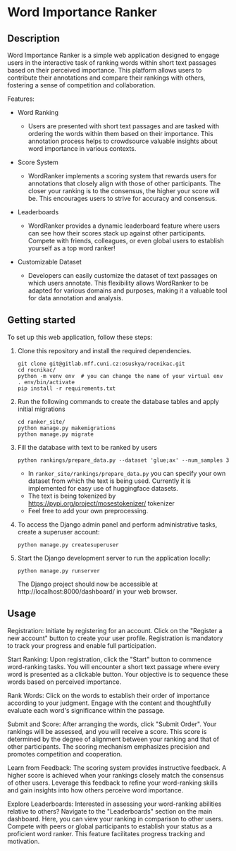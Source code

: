 # Word Importance Ranker

## Description
Word Importance Ranker is a simple web application designed to engage users in the interactive task of ranking words within short text passages based on their perceived importance. This platform allows users to contribute their annotations and compare their rankings with others, fostering a sense of competition and collaboration.

Features:
- Word Ranking
  - Users are presented with short text passages and are tasked with ordering the words within them based on their importance. This annotation process helps to crowdsource valuable insights about word importance in various contexts.

- Score System
  - WordRanker implements a scoring system that rewards users for annotations that closely align with those of other participants. The closer your ranking is to the consensus, the higher your score will be. This encourages users to strive for accuracy and consensus.

- Leaderboards
  - WordRanker provides a dynamic leaderboard feature where users can see how their scores stack up against other participants. Compete with friends, colleagues, or even global users to establish yourself as a top word ranker!

- Customizable Dataset
  - Developers can easily customize the dataset of text passages on which users annotate. This flexibility allows WordRanker to be adapted for various domains and purposes, making it a valuable tool for data annotation and analysis.


## Getting started
To set up this web application, follow these steps:

1. Clone this repository and install the required dependencies.
    ```commandline
    git clone git@gitlab.mff.cuni.cz:osuskya/rocnikac.git
    cd rocnikac/
    python -m venv env  # you can change the name of your virtual env
    . env/bin/activate
    pip install -r requirements.txt
    ```

2. Run the following commands to create the database tables and apply initial migrations
    ```commandline
    cd ranker_site/
    python manage.py makemigrations
    python manage.py migrate
    ```

3. Fill the database with text to be ranked by users
    ```commandline
    python rankings/prepare_data.py --dataset 'glue;ax' --num_samples 3
    ```
   - In `ranker_site/rankings/prepare_data.py` you can specify your own dataset from which the text is being used. Currently it is implemented for easy use of huggingface datasets.
   - The text is being tokenized by https://pypi.org/project/mosestokenizer/ tokenizer
   - Feel free to add your own preprocessing.

4. To access the Django admin panel and perform administrative tasks, create a superuser account:
    ```commandline
    python manage.py createsuperuser
    ```

5. Start the Django development server to run the application locally:
    ```commandline
    python manage.py runserver
    ```
   The Django project should now be accessible at http://localhost:8000/dashboard/ in your web browser.

## Usage
Registration: Initiate by registering for an account. Click on the "Register a new account" button to create your user profile. Registration is mandatory to track your progress and enable full participation.

Start Ranking: Upon registration, click the "Start" button to commence word-ranking tasks. You will encounter a short text passage where every word is presented as a clickable button. Your objective is to sequence these words based on perceived importance.

Rank Words: Click on the words to establish their order of importance according to your judgment. Engage with the content and thoughtfully evaluate each word's significance within the passage.

Submit and Score: After arranging the words, click "Submit Order". Your rankings will be assessed, and you will receive a score. This score is determined by the degree of alignment between your ranking and that of other participants. The scoring mechanism emphasizes precision and promotes competition and cooperation.

Learn from Feedback: The scoring system provides instructive feedback. A higher score is achieved when your rankings closely match the consensus of other users. Leverage this feedback to refine your word-ranking skills and gain insights into how others perceive word importance.

Explore Leaderboards: Interested in assessing your word-ranking abilities relative to others? Navigate to the "Leaderboards" section on the main dashboard. Here, you can view your ranking in comparison to other users. Compete with peers or global participants to establish your status as a proficient word ranker. This feature facilitates progress tracking and motivation.